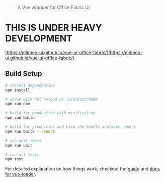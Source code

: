 > A Vue wrapper for Office Fabric UI

# THIS IS UNDER HEAVY DEVELOPMENT

[https://mitmeo-ui.github.io/vue-ui-office-fabric/](https://mitmeo-ui.github.io/vue-ui-office-fabric/)

## Build Setup

``` bash
# install dependencies
npm install

# serve with hot reload at localhost:8080
npm run dev

# build for production with minification
npm run build

# build for production and view the bundle analyzer report
npm run build --report

# run unit tests
npm run unit

# run all tests
npm test
```

For detailed explanation on how things work, checkout the [guide](http://vuejs-templates.github.io/webpack/) and [docs for vue-loader](http://vuejs.github.io/vue-loader).
